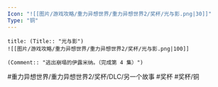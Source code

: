 ```yaml
---
Icon: "![[图片/游戏攻略/重力异想世界/重力异想世界2/奖杯/光与影.png|30]]"
Type: "铜"
---
```

```ad-common-bronze-trophy
title: (Title:: "光与影")
![[图片/游戏攻略/重力异想世界/重力异想世界2/奖杯/光与影.png|100]]

(Comment:: "逃出崩塌的伊露米纳。（完成第 4 集）")
```

#重力异想世界/重力异想世界2/奖杯/DLC/另一个故事 #奖杯 #奖杯/铜
